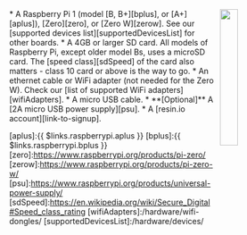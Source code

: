 <img style="float: right;padding-left: 10px;" src="/img/raspberrypi/raspberrypi.jpg" width="25%">
* A Raspberry Pi 1 (model [B, B+][bplus], or [A+][aplus]), [Zero][zero], or [Zero W][zerow]. See our [supported devices list][supportedDevicesList] for other boards.
* A 4GB or larger SD card. All models of Raspberry Pi, except older model Bs, uses a microSD card. The [speed class][sdSpeed] of the card also matters - class 10 card or above is the way to go.
* An ethernet cable or WiFi adapter (not needed for the Zero W). Check our [list of supported WiFi adapters][wifiAdapters].
* A micro USB cable.
* **[Optional]** A [2A micro USB power supply][psu].
* A [resin.io account][link-to-signup].

[aplus]:{{ $links.raspberrypi.aplus }}
[bplus]:{{ $links.raspberrypi.bplus }}
[zero]:https://www.raspberrypi.org/products/pi-zero/
[zerow]:https://www.raspberrypi.org/products/pi-zero-w/
[psu]:https://www.raspberrypi.org/products/universal-power-supply/
[sdSpeed]:https://en.wikipedia.org/wiki/Secure_Digital#Speed_class_rating
[wifiAdapters]:/hardware/wifi-dongles/
[supportedDevicesList]:/hardware/devices/

[link-to-signup]:dashboard.resin.io/signup
